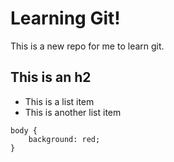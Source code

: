 # Learning Git!

This is a new repo for me to learn git.

## This is an h2

- This is a list item
- This is another list item

```
body {
	background: red;
}
```